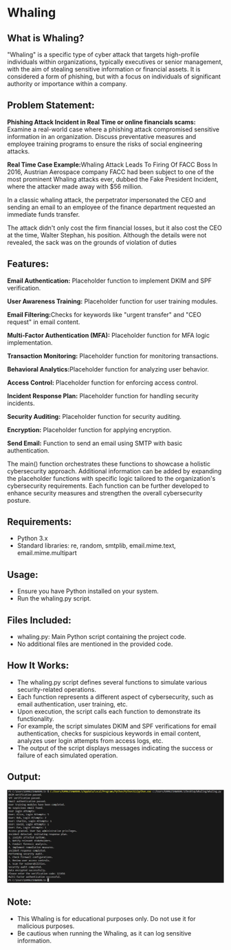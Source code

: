 # Whaling

## What is Whaling?

"Whaling" is a specific type of cyber attack that targets high-profile individuals within organizations, typically executives or senior management, with the aim of stealing sensitive information or financial assets. It is considered a form of phishing, but with a focus on individuals of significant authority or importance within a company.

## Problem Statement:
<p><b>Phishing Attack Incident in Real Time or online financials scams: </b><br>
Examine a real-world case where a phishing attack compromised sensitive information in an organization. Discuss preventative measures and employee training programs to ensure the risks of social engineering attacks. </p>

<b>Real Time Case Example:</b>Whaling Attack Leads To Firing Of FACC Boss
In 2016, Austrian Aerospace company FACC had been subject to one of the most prominent Whaling attacks ever, dubbed the Fake President Incident, where the attacker made away with $56 million.

In a classic whaling attack, the perpetrator impersonated the CEO and sending an email to an employee of the finance department requested an immediate funds transfer.

The attack didn't only cost the firm financial losses, but it also cost the CEO at the time, Walter Stephan, his position. Although the details were not revealed, the sack was on the grounds of violation of duties

## Features:
<b>Email Authentication:</b> Placeholder function to implement DKIM and SPF verification.

<b>User Awareness Training:</b> Placeholder function for user training modules.

<b>Email Filtering:</b>Checks for keywords like "urgent transfer" and "CEO request" in email content.

<b>Multi-Factor Authentication (MFA):</b> Placeholder function for MFA logic implementation.

<b>Transaction Monitoring:</b> Placeholder function for monitoring transactions.

<b>Behavioral Analytics:</b>Placeholder function for analyzing user behavior.

<b>Access Control:</b> Placeholder function for enforcing access control.

<b>Incident Response Plan:</b> Placeholder function for handling security incidents.

<b>Security Auditing:</b> Placeholder function for security auditing.

<b>Encryption:</b> Placeholder function for applying encryption.

<b>Send Email:</b> Function to send an email using SMTP with basic authentication.

The main() function orchestrates these functions to showcase a holistic cybersecurity approach. Additional information can be added by expanding the placeholder functions with specific logic tailored to the organization's cybersecurity requirements. Each function can be further developed to enhance security measures and strengthen the overall cybersecurity posture.

## Requirements:
- Python 3.x
- Standard libraries: re, random, smtplib, email.mime.text, email.mime.multipart

## Usage:
- Ensure you have Python installed on your system.
- Run the whaling.py script.

## Files Included:

- whaling.py: Main Python script containing the project code.
- No additional files are mentioned in the provided code.

## How It Works:
- The whaling.py script defines several functions to simulate various security-related operations.
- Each function represents a different aspect of cybersecurity, such as email authentication, user training, etc.
- Upon execution, the script calls each function to demonstrate its functionality.
- For example, the script simulates DKIM and SPF verifications for email authentication, checks for suspicious keywords in email content, analyzes user login attempts from access logs, etc.
- The output of the script displays messages indicating the success or failure of each simulated operation.

## Output:
<img src="https://github.com/Kamaleshwaran11/Project-NM/blob/main/Whaling/output.png">

## Note:
- This Whaling is for educational purposes only. Do not use it for malicious purposes.
- Be cautious when running the Whaling, as it can log sensitive information.
